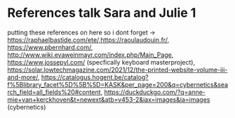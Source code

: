 # References talk Sara and Julie 1
putting these references on here so i dont forget ->  https://raphaelbastide.com/ete/,https://raoulaudouin.fr/, https://www.pbernhard.com/, http://www.wiki.evaweinmayr.com/index.php/Main_Page, https://www.jossepyl.com/ (specfically keyboard masterproject), https://solar.lowtechmagazine.com/2021/12/the-printed-website-volume-iii-and-more/, https://catalogus.hogent.be/catalog?f%5Blibrary_facet%5D%5B%5D=KASK&per_page=200&q=cybernetics&search_field=all_fields%20#content, https://duckduckgo.com/?q=anne-mie+van+kerckhoven&t=newext&atb=v453-2&iax=images&ia=images (cybernetics) 
